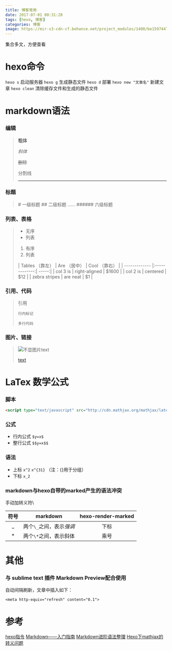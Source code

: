 ```yaml
---
title: 博客常用
date: 2017-07-01 00:31:28
tags: [hexo, 博客]
categories: 博客
image: https://mir-s3-cdn-cf.behance.net/project_modules/1400/be159744794383.585e6bf22cc8f.jpg
---
```

集合多文，方便查看<!--more-->


# hexo命令

`hexo s`    启动服务器
`hexo g`    生成静态文件
`hexo d`    部署
`hexo new "文章名"`    新建文章
`hexo clean`    清除缓存文件和生成的静态文件

# markdown语法

### 编辑

> **粗体**
> 
> *斜体*
> 
> ~~删除~~
> 
> 分割线
> ***


### 标题

> \# 一级标题
> \## 二级标题
> ……
> \###### 六级标题

### 列表、表格

> * 无序
> * 列表
> 
> 1. 有序
> 2. 列表
> 
> 
> 
> | Tables （靠左）       | Are （居中）   | Cool （靠右） |
| ------------- |:-------------:| -----:|
| col 3 is      | right-aligned | $1600 |
| col 2 is      | centered      |   $12 |
| zebra stripes | are neat      |    $1 |


### 引用、代码

> 引用 
> 
>  `行内标记`
> 
>   ```
>   多行代码
>   ```


### 图片、链接

> ![不显图片text](url)
> 
> [text](url)


# LaTex 数学公式

### 脚本
``` html
<script type="text/javascript" src="http://cdn.mathjax.org/mathjax/latest/MathJax.js?config=default"></script>
```
### 公式

- 行内公式 `$y=x$`
- 整行公式 `$$y=x$$`

### 语法

- 上标 `x^2`  `x^{31}` （注：{}用于分组）
- 下标 `x_2`

### markdown与hexo自带的marked产生的语法冲突

手动加转义符\

|符号|markdown|hexo-render-marked|
|:---:|:---:|:---:|
|_|两个`\_`之间，表示<em>强调|下标|
|*|两个`\*`之间，表示斜体|乘号|

# 其他

### 与 sublime text 插件 Markdown Preview配合使用

自动间隔刷新，文章中插入如下：

```
<meta http-equiv="refresh" content="0.1">
```


# 参考
[hexo指令](https://hexo.io/zh-cn/docs/commands.html)
[Markdown——入门指南](http://www.jianshu.com/p/1e402922ee32/)
[Markdown进阶语法整理](http://www.jianshu.com/p/0b257de21eb5)
[Hexo下mathjax的转义问题](https://segmentfault.com/a/1190000007261752)







